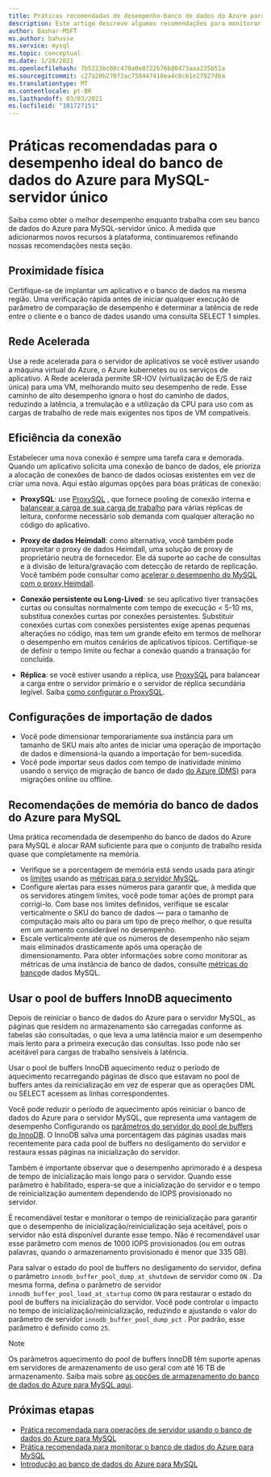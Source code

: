 ```yaml
---
title: Práticas recomendadas de desempenho-banco de dados do Azure para MySQL
description: Este artigo descreve algumas recomendações para monitorar e ajustar o desempenho do banco de dados do Azure para MySQL.
author: Bashar-MSFT
ms.author: bahusse
ms.service: mysql
ms.topic: conceptual
ms.date: 1/28/2021
ms.openlocfilehash: 7b5223bc08c470a0e8722b76b80473aaa235b51a
ms.sourcegitcommit: c27a20b278f2ac758447418ea4c8c61e27927d6a
ms.translationtype: MT
ms.contentlocale: pt-BR
ms.lasthandoff: 03/03/2021
ms.locfileid: "101727151"
---
```

# <a name="best-practices-for-optimal-performance-of-your-azure-database-for-mysql---single-server"></a>Práticas recomendadas para o desempenho ideal do banco de dados do Azure para MySQL-servidor único

Saiba como obter o melhor desempenho enquanto trabalha com seu banco de dados do Azure para MySQL-servidor único. À medida que adicionarmos novos recursos à plataforma, continuaremos refinando nossas recomendações nesta seção.

## <a name="physical-proximity"></a>Proximidade física

 Certifique-se de implantar um aplicativo e o banco de dados na mesma região. Uma verificação rápida antes de iniciar qualquer execução de parâmetro de comparação de desempenho é determinar a latência de rede entre o cliente e o banco de dados usando uma consulta SELECT 1 simples. 

## <a name="accelerated-networking"></a>Rede Acelerada

Use a rede acelerada para o servidor de aplicativos se você estiver usando a máquina virtual do Azure, o Azure kubernetes ou os serviços de aplicativo. A Rede acelerada permite SR-IOV (virtualização de E/S de raiz única) para uma VM, melhorando muito seu desempenho de rede. Esse caminho de alto desempenho ignora o host do caminho de dados, reduzindo a latência, a tremulação e a utilização da CPU para uso com as cargas de trabalho de rede mais exigentes nos tipos de VM compatíveis.

## <a name="connection-efficiency"></a>Eficiência da conexão

Estabelecer uma nova conexão é sempre uma tarefa cara e demorada. Quando um aplicativo solicita uma conexão de banco de dados, ele prioriza a alocação de conexões de banco de dados ociosas existentes em vez de criar uma nova.  Aqui estão algumas opções para boas práticas de conexão:

- **ProxySQL**: use [ProxySQL](https://proxysql.com/) , que fornece pooling de conexão interna e [balancear a carga de sua carga de trabalho](https://techcommunity.microsoft.com/t5/azure-database-for-mysql/load-balance-read-replicas-using-proxysql-in-azure-database-for/ba-p/880042) para várias réplicas de leitura, conforme necessário sob demanda com qualquer alteração no código do aplicativo.

- **Proxy de dados Heimdall**: como alternativa, você também pode aproveitar o proxy de dados Heimdall, uma solução de proxy de proprietário neutra de fornecedor. Ele dá suporte ao cache de consultas e à divisão de leitura/gravação com detecção de retardo de replicação. Você também pode consultar como [acelerar o desempenho do MySQL com o proxy Heimdall](https://techcommunity.microsoft.com/t5/azure-database-for-mysql/accelerate-mysql-performance-with-the-heimdall-proxy/ba-p/1063349).  

- **Conexão persistente ou Long-Lived**: se seu aplicativo tiver transações curtas ou consultas normalmente com tempo de execução < 5-10 ms, substitua conexões curtas por conexões persistentes. Substituir conexões curtas com conexões persistentes exige apenas pequenas alterações no código, mas tem um grande efeito em termos de melhorar o desempenho em muitos cenários de aplicativos típicos. Certifique-se de definir o tempo limite ou fechar a conexão quando a transação for concluída.

- **Réplica**: se você estiver usando a réplica, use [ProxySQL](https://proxysql.com/) para balancear a carga entre o servidor primário e o servidor de réplica secundária legível. Saiba [como configurar o ProxySQL](https://techcommunity.microsoft.com/t5/azure-database-for-mysql/scaling-an-azure-database-for-mysql-workload-running-on/ba-p/1105847).

## <a name="data-import-configurations"></a>Configurações de importação de dados

- Você pode dimensionar temporariamente sua instância para um tamanho de SKU mais alto antes de iniciar uma operação de importação de dados e dimensioná-la quando a importação for bem-sucedida.
- Você pode importar seus dados com tempo de inatividade mínimo usando o serviço de migração de banco de dado [do Azure (DMS)](https://datamigration.microsoft.com/) para migrações online ou offline. 

## <a name="azure-database-for-mysql-memory-recommendations"></a>Recomendações de memória do banco de dados do Azure para MySQL

Uma prática recomendada de desempenho do banco de dados do Azure para MySQL é alocar RAM suficiente para que o conjunto de trabalho resida quase que completamente na memória. 

- Verifique se a porcentagem de memória está sendo usada para atingir os [limites](./concepts-pricing-tiers.md) usando as [métricas para o servidor MySQL](./concepts-monitoring.md). 
- Configure alertas para esses números para garantir que, à medida que os servidores atingem limites, você pode tomar ações de prompt para corrigi-lo. Com base nos limites definidos, verifique se escalar verticalmente o SKU do banco de dados — para o tamanho de computação mais alto ou para um tipo de preço melhor, o que resulta em um aumento considerável no desempenho. 
- Escale verticalmente até que os números de desempenho não sejam mais eliminados drasticamente após uma operação de dimensionamento. Para obter informações sobre como monitorar as métricas de uma instância de banco de dados, consulte [métricas do banco](./concepts-monitoring.md#metrics)de dados MySQL.
 
## <a name="use-innodb-buffer-pool-warmup"></a>Usar o pool de buffers InnoDB aquecimento

Depois de reiniciar o banco de dados do Azure para o servidor MySQL, as páginas que residem no armazenamento são carregadas conforme as tabelas são consultadas, o que leva a uma latência maior e um desempenho mais lento para a primeira execução das consultas. Isso pode não ser aceitável para cargas de trabalho sensíveis à latência. 

Usar o pool de buffers InnoDB aquecimento reduz o período de aquecimento recarregando páginas de disco que estavam no pool de buffers antes da reinicialização em vez de esperar que as operações DML ou SELECT acessem as linhas correspondentes.

Você pode reduzir o período de aquecimento após reiniciar o banco de dados do Azure para o servidor MySQL, que representa uma vantagem de desempenho Configurando os [parâmetros do servidor do pool de buffers do InnoDB](https://dev.mysql.com/doc/refman/8.0/en/innodb-preload-buffer-pool.html). O InnoDB salva uma porcentagem das páginas usadas mais recentemente para cada pool de buffers no desligamento do servidor e restaura essas páginas na inicialização do servidor.

Também é importante observar que o desempenho aprimorado é a despesa de tempo de inicialização mais longo para o servidor. Quando esse parâmetro é habilitado, espera-se que a inicialização do servidor e o tempo de reinicialização aumentem dependendo do IOPS provisionado no servidor. 

É recomendável testar e monitorar o tempo de reinicialização para garantir que o desempenho de inicialização/reinicialização seja aceitável, pois o servidor não está disponível durante esse tempo. Não é recomendável usar esse parâmetro com menos de 1000 IOPS provisionados (ou em outras palavras, quando o armazenamento provisionado é menor que 335 GB).

Para salvar o estado do pool de buffers no desligamento do servidor, defina o parâmetro `innodb_buffer_pool_dump_at_shutdown` de servidor como `ON` . Da mesma forma, defina o parâmetro de servidor `innodb_buffer_pool_load_at_startup` como `ON` para restaurar o estado do pool de buffers na inicialização do servidor. Você pode controlar o impacto no tempo de inicialização/reinicialização, reduzindo e ajustando o valor do parâmetro de servidor `innodb_buffer_pool_dump_pct` . Por padrão, esse parâmetro é definido como `25`.

> [!Note]
> Os parâmetros aquecimento do pool de buffers InnoDB têm suporte apenas em servidores de armazenamento de uso geral com até 16 TB de armazenamento. Saiba mais sobre [as opções de armazenamento do banco de dados do Azure para MySQL aqui](./concepts-pricing-tiers.md#storage).

## <a name="next-steps"></a>Próximas etapas

- [Prática recomendada para operações de servidor usando o banco de dados do Azure para MySQL](concept-operation-excellence-best-practices.md) <br/>
- [Prática recomendada para monitorar o banco de dados do Azure para MySQL](concept-monitoring-best-practices.md)<br/>
- [Introdução ao banco de dados do Azure para MySQL](quickstart-create-mysql-server-database-using-azure-portal.md)<br/>